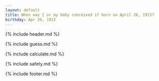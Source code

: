 ```yaml
---
layout: default
title: When was I or my baby conceived if born on April 26, 1913?
birthday: Apr 26, 1913
---
```


{% include header.md %}

{% include guess.md %}

{% include calculate.md %}

{% include safety.md %}

{% include footer.md %}




